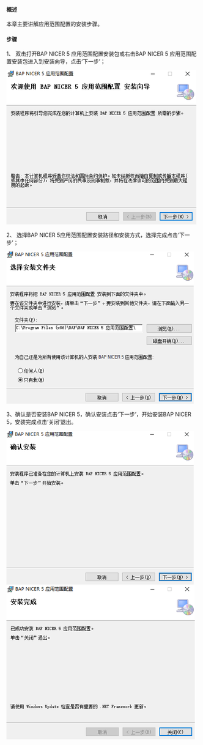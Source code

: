 #### **概述**

本章主要讲解应用范围配置的安装步骤。

#### **步骤**

1、 双击打开BAP NICER 5 应用范围配置安装包或右击BAP NICER 5 应用范围配置安装包进入到安装向导，点击‘下一步’；

![img](images/pz2.1.png) 

2、 选择BAP NICER 5应用范围配置安装路径和安装方式，选择完成点击‘下一步’；

![img](images/pz2.2.png) 

3、确认是否安装BAP NICER 5，确认安装点击‘下一步’，开始安装BAP NICER 5，安装完成点击‘关闭’退出。

![img](images/pz2.3.png) 
![img](images/pz2.4.png)